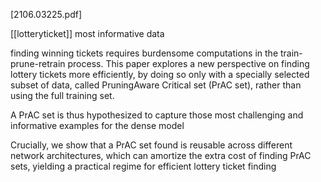[2106.03225.pdf]

[[lotteryticket]]
most informative data

finding winning tickets requires burdensome computations in the train-prune-retrain process. This paper explores a new perspective on finding lottery tickets more efficiently, by doing so only with a specially selected subset of data, called PruningAware Critical set (PrAC set), rather than using the full training set.

A PrAC set is thus hypothesized to capture those most challenging and informative examples for the dense model

Crucially, we show that a PrAC set found is reusable across different network architectures, which can amortize the extra cost of finding PrAC sets, yielding a practical regime for efficient lottery ticket finding

